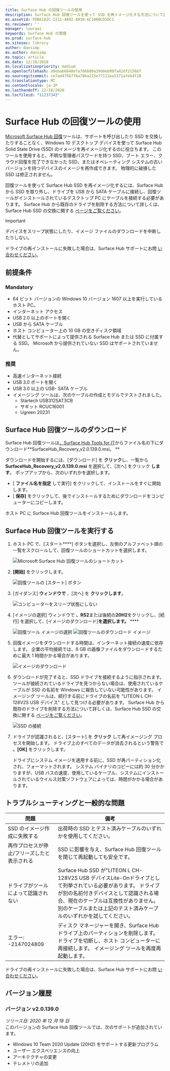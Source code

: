 ```yaml
---
title: Surface Hub の回復ツールの使用
description: Surface Hub 回復ツールを使って SSD を再イメージ化する方法について説明します。
ms.assetid: FDB6182C-1211-4A92-A930-6C106BCD5DC1
ms.reviewer: ''
manager: laurawi
keywords: Surface Hub の管理
ms.prod: surface-hub
ms.sitesec: library
author: dansimp
ms.author: dansimp
ms.topic: article
ms.date: 12/18/2018
ms.localizationpriority: medium
ms.openlocfilehash: a9ebab6848efa706609a39b0eb99fa42df2156bf
ms.sourcegitcommit: ce7ad475b776a78ba215e77111ea5371afeb4f28
ms.translationtype: MT
ms.contentlocale: ja-JP
ms.lasthandoff: 12/18/2020
ms.locfileid: "11237343"
---
```

# Surface Hub の回復ツールの使用

[Microsoft Surface Hub 回復](https://www.microsoft.com/download/details.aspx?id=52210)ツールは、サポートを呼び出したり SSD を交換したりすることなく、Windows 10 デスクトップ デバイスを使って Surface Hub Solid State Drive (SSD) のイメージを再イメージ化するのに役立ちます。 このツールを使用すると、不明な管理者パスワードを持つ SSD、ブート エラー、クラウド回復を完了できなかった SSD、またはオペレーティング システムの古いバージョンを持つデバイスのイメージを再作成できます。 物理的に破損した SSD は修正されません。

回復ツールを使って Surface Hub SSD を再イメージ化するには、Surface Hub から SSD を取り外し、ドライブを USB から SATA ケーブルに接続し、回復ツールがインストールされているデスクトップ PC にケーブルを接続する必要があります。 Surface Hub から既存のドライブを削除する方法について詳しくは、Surface Hub SSD の交換に関する [ページをご覧ください](surface-hub-ssd-replacement.md)。

> [!IMPORTANT]
> デバイスをスリープ状態にしたり、イメージ ファイルのダウンロードを中断したりしない。

ドライブの再インストールに失敗した場合は、Surface Hub サポートにお問 [い合わせください](https://support.microsoft.com/help/4037644/surface-contact-surface-warranty-and-software-support)。

## 前提条件

### Mandatory

- 64 ビット バージョンの Windows 10 バージョン 1607 以上を実行しているホスト PC。
- インターネット アクセス
- USB 2.0 以上のポートを開く
- USB から SATA ケーブル
- ホスト コンピューター上の 10 GB の空きディスク領域
- 代替としてサポートによって提供される Surface Hub または SSD に付属する SSD。 Microsoft から提供されていない SSD はサポートされていません。

### 推奨

- 高速インターネット接続
- USB 3.0 ポートを開く
- USB 3.0 以上の USB- SATA ケーブル
- イメージング ツールは、次のケーブルの作成とモデルでテストされました。
    - Startech USB312SAT3CB
    - サギット RCUC16001
    - Ugreen 20231

## Surface Hub 回復ツールのダウンロード

Surface Hub 回復ツールは[、Surface Hub Tools for IT](https://www.microsoft.com/download/details.aspx?id=52210)からファイル名の下にダウンロード**SurfaceHub_Recovery_v2.0.139.0.msi。 **

ダウンロードを開始するには、[ダウンロード] を **クリック**し、一覧から **SurfaceHub_Recovery_v2.0.139.0.msi** を選択して、[次へ] をクリック **します**。 ポップアップから、次のいずれかを選択します。

- [ **ファイル名を指定** して実行] をクリックして、インストールをすぐに開始します。
- [ **保存]** をクリックして、後でインストールするためにダウンロードをコンピューターにコピーします。

ホスト PC に Surface Hub 回復ツールをインストールします。

## Surface Hub 回復ツールを実行する

1. ホスト PC で、[スタート****] ボタンを選択し、左側のアルファベット順の一覧をスクロールして、回復ツールのショートカットを選択します。

    ![Microsoft Surface Hub 回復ツールのショートカット](images/shrt-shortcut.png)

2. **[開始]** をクリックします。

    ![回復ツールの [スタート] ボタン](images/shrt-start.png)


3. [ガイダンス] **ウィンドウで** 、[次へ] を **クリックします**。

    ![コンピューターをスリープ状態にしない](images/shrt-guidance.png)

4. [イメージの選択] ウィンドウで **、RS2**または後続の**20H2**をクリックし、[続行] を選択して、[イメージのダウンロード]**を選択します。** ****

     ![回復ツール イメージの選択 ](images/shrt-select-image.png) ![ 回復ツールのダウンロード イメージ](images/shrt-download-image.png)

5. 回復イメージをダウンロードする時間は、インターネット接続の速度に依存します。 企業の平均接続では、8 GB の画像ファイルをダウンロードするために最大 1 時間かかる場合があります。

    ![イメージのダウンロード](images/shrt-download.png)



5. ダウンロードが完了すると、SSD ドライブを接続するように指示されます。 ツールが接続されているドライブを見つからない場合は、使用されているケーブルが SSD の名前を Windows に報告していない可能性があります。  イメージング ツールは、続行する前にドライブの名前を "LITEON L CH-128V2S USB デバイス" として見つける必要があります。  Surface Hub から既存のドライブを削除する方法について詳しくは、Surface Hub SSD の交換に関する [ページをご覧ください](surface-hub-ssd-replacement.md)。

    ![SSD の接続](images/shrt-drive.png)

6. ドライブが認識されると、[スタート] を **クリック** して再イメージング プロセスを開始します。 ドライブ上のすべてのデータが消去されるという警告で **、[OK]** をクリックします。



    ドライブにシステム イメージを適用する前に、SSD が再パーティション化され、フォーマットされます。 システム バイナリのコピーには約 30 分かかりますが、USB バスの速度、使用しているケーブル、システムにインストールされているウイルス対策ソフトウェアによっては、時間がかかる場合があります。



## トラブルシューティングと一般的な問題

問題 | 備考
--- | ---
SSD のイメージ作成に失敗する | 出荷時の SSD とテスト済みケーブルのいずれかを使用してください。
再作プロセスが停止/フリーズしたと表示される | SSD に影響を与え、Surface Hub 回復ツールを閉じて再起動しても安全です。
ドライブがツールによって認識されない | Surface Hub SSD が"LITEON L CH-128V2S USB デバイスLite-Onドライブとして列挙されている必要があります。  ドライブが別の名前付きデバイスとして認識される場合、現在のケーブルは互換性がありません。 別のケーブルまたは上記のテスト済みケーブルのいずれかを試してください。
エラー: -2147024809 | ディスク マネージャーを開き、Surface Hub ドライブ上のパーティションを削除します。  ドライブを切断し、ホスト コンピューターに再接続します。 イメージング ツールを再度再起動します。

ドライブの再インストールに失敗した場合は、Surface Hub サポートにお問 [い合わせください](https://support.microsoft.com/help/4037644/surface-contact-surface-warranty-and-software-support)。

## バージョン履歴

### バージョン v2.0.139.0

*リリース日: 2020 年 12 月 18 日*<br>
このバージョンの Surface Hub 回復ツールでは、次のサポートが追加されています。
- Windows 10 Team 2020 Update (20H2) をサポートする更新プログラム
- ユーザー エクスペリエンスの向上
- アーキテクチャの変更
- テレメトリの追加

